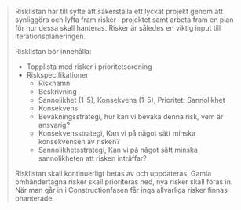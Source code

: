 >Risklistan har till syfte att säkerställa ett lyckat projekt genom att synliggöra och lyfta fram risker i projektet samt arbeta fram en plan för hur dessa skall hanteras. Risker är således en viktig input till iterationsplaneringen.
>
>Risklistan bör innehålla:
>
>* Topplista med risker i prioritetsordning
>* Riskspecifikationer
>   * Risknamn
>   * Beskrivning
>   * Sannolikhet (1-5), Konsekvens (1-5), Prioritet: Sannolikhet 
>   * Konsekvens
>   * Bevakningsstrategi, hur kan vi bevaka denna risk, vem är ansvarig?
>   * Konsekvensstrategi, Kan vi på något sätt minska konsekvensen av risken?
>   * Sannolikhetsstrategi, Kan vi på något sätt minska sannolikheten att risken inträffar?
>
>Risklistan skall kontinuerligt betas av och uppdateras. Gamla omhändertagna risker skall prioriteras ned, nya risker skall föras in. När man går in i Constructionfasen får inga allvarliga risker finnas ohanterade.